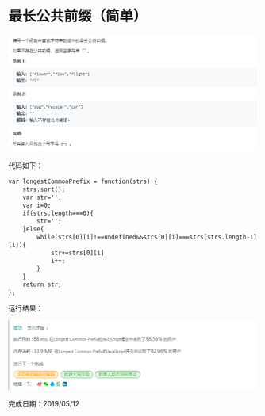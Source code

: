 # 最长公共前缀（简单） 
![](./pic/最长公共前缀题目.png)

代码如下：
```
var longestCommonPrefix = function(strs) {
    strs.sort();
    var str='';
    var i=0;
    if(strs.length===0){
        str='';
    }else{
        while(strs[0][i]!==undefined&&strs[0][i]===strs[strs.length-1][i]){
            str+=strs[0][i]
            i++;
        }
    }
    return str;
};
```
运行结果：

![](./pic/最长公共前缀结果.png)

完成日期：2019/05/12